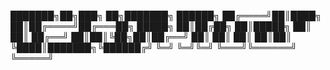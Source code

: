 

███████╗██╗███╗   ██╗███████╗ ██████╗ 
██╔════╝██║████╗  ██║██╔════╝██╔═══██╗
█████╗  ██║██╔██╗ ██║█████╗  ██║   ██║
██╔══╝  ██║██║╚██╗██║██╔══╝  ██║   ██║
██║     ██║██║ ╚████║███████╗╚██████╔╝
╚═╝     ╚═╝╚═╝  ╚═══╝╚══════╝ ╚═════╝ 
                                      

